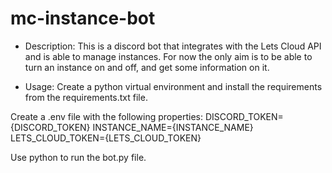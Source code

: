 # mc-instance-bot
- Description:
 This is a discord bot that integrates with the Lets Cloud API and is able to manage instances. For now the only aim is to be able to turn an instance on and off, and get some information on it.

- Usage:
 Create a python virtual environment and install the requirements from the requirements.txt file.

 Create a .env file with the following properties: 
 DISCORD_TOKEN={DISCORD_TOKEN}
 INSTANCE_NAME={INSTANCE_NAME}
 LETS_CLOUD_TOKEN={LETS_CLOUD_TOKEN}

 Use python to run the bot.py file.